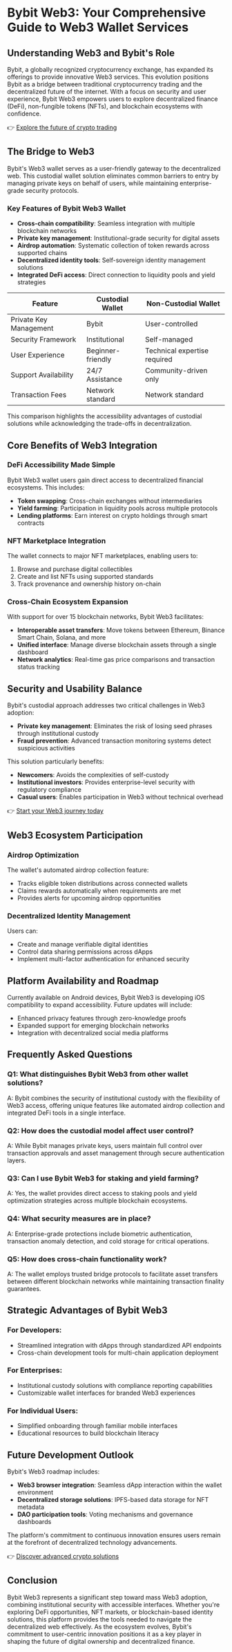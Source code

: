 # Bybit Web3: Your Comprehensive Guide to Web3 Wallet Services

## Understanding Web3 and Bybit's Role

Bybit, a globally recognized cryptocurrency exchange, has expanded its offerings to provide innovative Web3 services. This evolution positions Bybit as a bridge between traditional cryptocurrency trading and the decentralized future of the internet. With a focus on security and user experience, Bybit Web3 empowers users to explore decentralized finance (DeFi), non-fungible tokens (NFTs), and blockchain ecosystems with confidence.

👉 [Explore the future of crypto trading](https://bit.ly/okx-bonus)

## The Bridge to Web3

Bybit's Web3 wallet serves as a user-friendly gateway to the decentralized web. This custodial wallet solution eliminates common barriers to entry by managing private keys on behalf of users, while maintaining enterprise-grade security protocols.

### Key Features of Bybit Web3 Wallet

- **Cross-chain compatibility**: Seamless integration with multiple blockchain networks
- **Private key management**: Institutional-grade security for digital assets
- **Airdrop automation**: Systematic collection of token rewards across supported chains
- **Decentralized identity tools**: Self-sovereign identity management solutions
- **Integrated DeFi access**: Direct connection to liquidity pools and yield strategies

| Feature                | Custodial Wallet | Non-Custodial Wallet |
|------------------------|------------------|-----------------------|
| Private Key Management | Bybit            | User-controlled       |
| Security Framework     | Institutional    | Self-managed          |
| User Experience        | Beginner-friendly| Technical expertise required |
| Support Availability   | 24/7 Assistance  | Community-driven only |
| Transaction Fees       | Network standard | Network standard      |

This comparison highlights the accessibility advantages of custodial solutions while acknowledging the trade-offs in decentralization.

## Core Benefits of Web3 Integration

### DeFi Accessibility Made Simple
Bybit Web3 wallet users gain direct access to decentralized financial ecosystems. This includes:
- **Token swapping**: Cross-chain exchanges without intermediaries
- **Yield farming**: Participation in liquidity pools across multiple protocols
- **Lending platforms**: Earn interest on crypto holdings through smart contracts

### NFT Marketplace Integration
The wallet connects to major NFT marketplaces, enabling users to:
1. Browse and purchase digital collectibles
2. Create and list NFTs using supported standards
3. Track provenance and ownership history on-chain

### Cross-Chain Ecosystem Expansion
With support for over 15 blockchain networks, Bybit Web3 facilitates:
- **Interoperable asset transfers**: Move tokens between Ethereum, Binance Smart Chain, Solana, and more
- **Unified interface**: Manage diverse blockchain assets through a single dashboard
- **Network analytics**: Real-time gas price comparisons and transaction status tracking

## Security and Usability Balance

Bybit's custodial approach addresses two critical challenges in Web3 adoption:
- **Private key management**: Eliminates the risk of losing seed phrases through institutional custody
- **Fraud prevention**: Advanced transaction monitoring systems detect suspicious activities

This solution particularly benefits:
- **Newcomers**: Avoids the complexities of self-custody
- **Institutional investors**: Provides enterprise-level security with regulatory compliance
- **Casual users**: Enables participation in Web3 without technical overhead

👉 [Start your Web3 journey today](https://bit.ly/okx-bonus)

## Web3 Ecosystem Participation

### Airdrop Optimization
The wallet's automated airdrop collection feature:
- Tracks eligible token distributions across connected wallets
- Claims rewards automatically when requirements are met
- Provides alerts for upcoming airdrop opportunities

### Decentralized Identity Management
Users can:
- Create and manage verifiable digital identities
- Control data sharing permissions across dApps
- Implement multi-factor authentication for enhanced security

## Platform Availability and Roadmap

Currently available on Android devices, Bybit Web3 is developing iOS compatibility to expand accessibility. Future updates will include:
- Enhanced privacy features through zero-knowledge proofs
- Expanded support for emerging blockchain networks
- Integration with decentralized social media platforms

## Frequently Asked Questions

### Q1: What distinguishes Bybit Web3 from other wallet solutions?
A: Bybit combines the security of institutional custody with the flexibility of Web3 access, offering unique features like automated airdrop collection and integrated DeFi tools in a single interface.

### Q2: How does the custodial model affect user control?
A: While Bybit manages private keys, users maintain full control over transaction approvals and asset management through secure authentication layers.

### Q3: Can I use Bybit Web3 for staking and yield farming?
A: Yes, the wallet provides direct access to staking pools and yield optimization strategies across multiple blockchain ecosystems.

### Q4: What security measures are in place?
A: Enterprise-grade protections include biometric authentication, transaction anomaly detection, and cold storage for critical operations.

### Q5: How does cross-chain functionality work?
A: The wallet employs trusted bridge protocols to facilitate asset transfers between different blockchain networks while maintaining transaction finality guarantees.

## Strategic Advantages of Bybit Web3

### For Developers:
- Streamlined integration with dApps through standardized API endpoints
- Cross-chain development tools for multi-chain application deployment

### For Enterprises:
- Institutional custody solutions with compliance reporting capabilities
- Customizable wallet interfaces for branded Web3 experiences

### For Individual Users:
- Simplified onboarding through familiar mobile interfaces
- Educational resources to build blockchain literacy

## Future Development Outlook

Bybit's Web3 roadmap includes:
- **Web3 browser integration**: Seamless dApp interaction within the wallet environment
- **Decentralized storage solutions**: IPFS-based data storage for NFT metadata
- **DAO participation tools**: Voting mechanisms and governance dashboards

The platform's commitment to continuous innovation ensures users remain at the forefront of decentralized technology advancements.

👉 [Discover advanced crypto solutions](https://bit.ly/okx-bonus)

## Conclusion

Bybit Web3 represents a significant step toward mass Web3 adoption, combining institutional security with accessible interfaces. Whether you're exploring DeFi opportunities, NFT markets, or blockchain-based identity solutions, this platform provides the tools needed to navigate the decentralized web effectively. As the ecosystem evolves, Bybit's commitment to user-centric innovation positions it as a key player in shaping the future of digital ownership and decentralized finance.